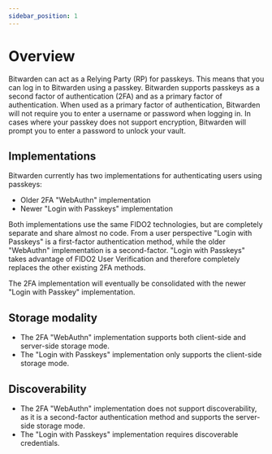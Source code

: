 ```yaml
---
sidebar_position: 1
---
```


# Overview

Bitwarden can act as a Relying Party (RP) for passkeys. This means that you can log in to Bitwarden
using a passkey. Bitwarden supports passkeys as a second factor of authentication (2FA) and as a
primary factor of authentication. When used as a primary factor of authentication, Bitwarden will
not require you to enter a username or password when logging in. In cases where your passkey does
not support encryption, Bitwarden will prompt you to enter a password to unlock your vault.

## Implementations

Bitwarden currently has two implementations for authenticating users using passkeys:

- Older 2FA "WebAuthn" implementation
- Newer "Login with Passkeys" implementation

Both implementations use the same FIDO2 technologies, but are completely separate and share almost
no code. From a user perspective "Login with Passkeys" is a first-factor authentication method,
while the older "WebAuthn" implementation is a second-factor. "Login with Passkeys" takes advantage
of FIDO2 User Verification and therefore completely replaces the other existing 2FA methods.

The 2FA implementation will eventually be consolidated with the newer "Login with Passkey"
implementation.

## Storage modality

- The 2FA "WebAuthn" implementation supports both client-side and server-side storage mode.
- The "Login with Passkeys" implementation only supports the client-side storage mode.

## Discoverability

- The 2FA "WebAuthn" implementation does not support discoverability, as it is a second-factor
  authentication method and supports the server-side storage mode.
- The "Login with Passkeys" implementation requires discoverable credentials.
